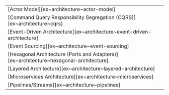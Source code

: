 | |
|--------|
| [Actor Model][ex~architecture~actor-model] |
| [Command Query Responsibility Segregation (CQRS)][ex~architecture~cqrs] |
| [Event-Driven Architecture][ex~architecture~event-driven-architecture] |
| [Event Sourcing][ex~architecture~event-sourcing] |
| [Hexagonal Architecture (Ports and Adapters)][ex~architecture~hexagonal-architecture] |
| [Layered Architecture][ex~architecture~layered-architecture] |
| [Microservices Architecture][ex~architecture~microservices] |
| [Pipelines/Streams][ex~architecture~pipelines] |
